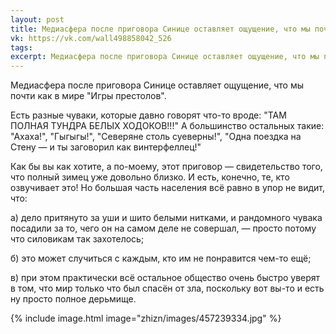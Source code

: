 ```yaml
---
layout: post
title: Медиасфера после приговора Синице оставляет ощущение, что мы почти как в мире "Игры престолов"
vk: https://vk.com/wall498858042_526
tags: 
excerpt: Медиасфера после приговора Синице оставляет ощущение, что мы почти как в мире "Игры престолов".
---
```

Медиасфера после приговора Синице оставляет ощущение, что мы почти как в мире "Игры престолов".

Есть разные чуваки, которые давно говорят что-то вроде: "ТАМ ПОЛНАЯ ТУНДРА БЕЛЫХ ХОДОКОВ!!!" А большинство остальных такие: "Ахаха!", "Гыгыгы!", "Северяне столь суеверны!", "Одна поездка на Стену — и ты заговорил как винтерфеллец!"

Как бы вы как хотите, а по-моему, этот приговор — свидетельство того, что полный зимец уже довольно близко. И есть, конечно, те, кто озвучивает это! Но большая часть населения всё равно в упор не видит, что:

а) дело притянуто за уши и шито белыми нитками, и рандомного чувака посадили за то, чего он на самом деле не совершал, — просто потому что силовикам так захотелось;

б) это может случиться с каждым, кто им не понравится чем-то ещё;

в) при этом практически всё остальное общество очень быстро уверят в том, что мир только что был спасён от зла, поскольку вот вы-то и есть ну просто полное дерьмище.

{% include image.html image="zhizn/images/457239334.jpg" %}